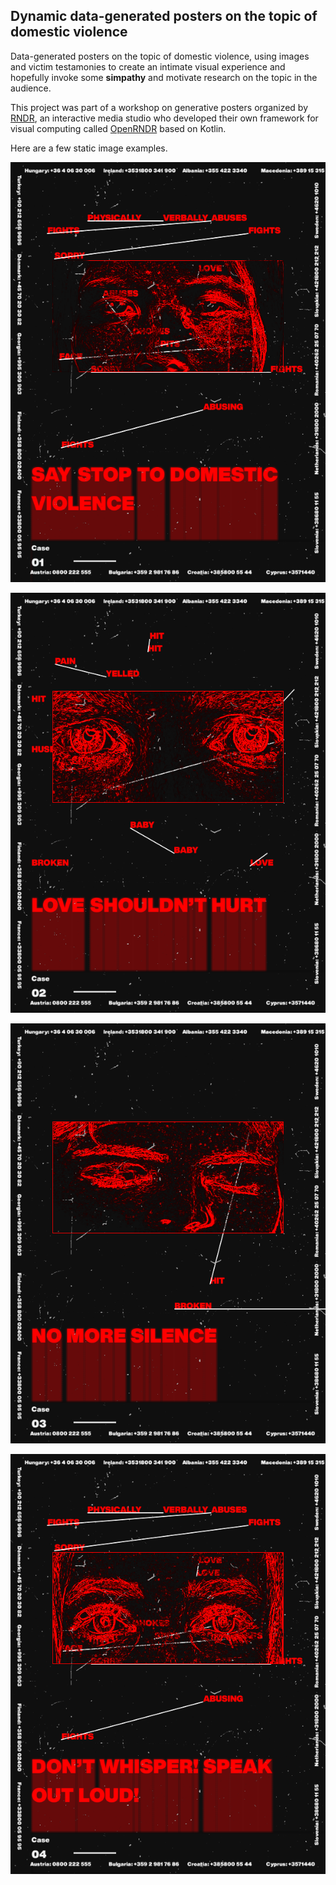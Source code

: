 ## Dynamic data-generated posters on the topic of domestic violence

Data-generated posters on the topic of domestic violence, using images and victim testamonies to create an intimate visual experience and hopefully invoke some **simpathy** and motivate research on the topic in the audience.

This project was part of a workshop on generative posters organized by [RNDR](https://rndr.studio/), an interactive media studio who developed their own framework for visual computing called [OpenRNDR](https://openrndr.org/) based on Kotlin. 

Here are a few static image examples.

![](screenshots/GenerativePosters.DomesticViolenceArticle-2020-05-15-16.33.18.png)

![](screenshots/GenerativePosters.DomesticViolenceArticle-2020-05-15-16.33.39.png)

![](screenshots/GenerativePosters.DomesticViolenceArticle-2020-05-15-16.35.25.png)

![](screenshots/GenerativePosters.DomesticViolenceArticle-2020-05-15-16.34.05.png)




